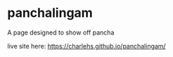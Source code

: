 # panchalingam

A page designed to show off pancha

live site here: https://charlehs.github.io/panchalingam/
